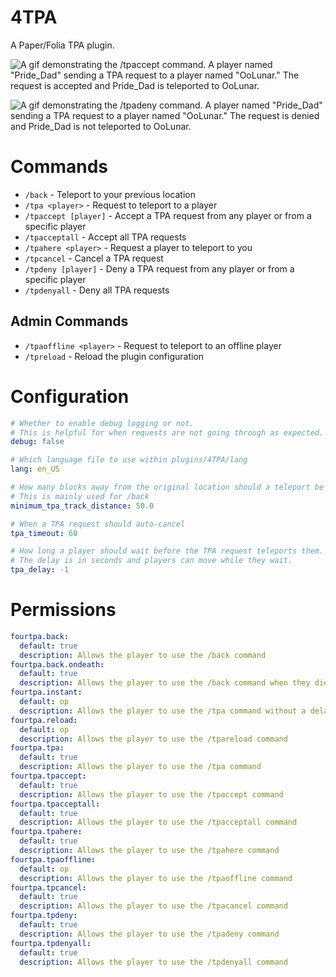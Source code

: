 # 4TPA

A Paper/Folia TPA plugin.

![A gif demonstrating the /tpaccept command. A player named "Pride_Dad" sending a TPA request to a player named "OoLunar." The request is accepted and Pride_Dad is teleported to OoLunar.](./res/tpa.gif)

![A gif demonstrating the /tpadeny command. A player named "Pride_Dad" sending a TPA request to a player named "OoLunar." The request is denied and Pride_Dad is not teleported to OoLunar.](./res/tpadeny.gif)

# Commands

- `/back` - Teleport to your previous location
- `/tpa <player>` - Request to teleport to a player
- `/tpaccept [player]` - Accept a TPA request from any player or from a specific player
- `/tpacceptall` - Accept all TPA requests
- `/tpahere <player>` - Request a player to teleport to you
- `/tpcancel` - Cancel a TPA request
- `/tpdeny [player]` - Deny a TPA request from any player or from a specific player
- `/tpdenyall` - Deny all TPA requests

## Admin Commands
- `/tpaoffline <player>` - Request to teleport to an offline player
- `/tpreload` - Reload the plugin configuration

# Configuration

```yml
# Whether to enable debug logging or not.
# This is helpful for when requests are not going through as expected.
debug: false

# Which language file to use within plugins/4TPA/lang
lang: en_US

# How many blocks away from the original location should a teleport be considered a teleport?
# This is mainly used for /back
minimum_tpa_track_distance: 50.0

# When a TPA request should auto-cancel
tpa_timeout: 60

# How long a player should wait before the TPA request teleports them.
# The delay is in seconds and players can move while they wait.
tpa_delay: -1
```

# Permissions

```yml
fourtpa.back:
  default: true
  description: Allows the player to use the /back command
fourtpa.back.ondeath:
  default: true
  description: Allows the player to use the /back command when they die
fourtpa.instant:
  default: op
  description: Allows the player to use the /tpa command without a delay
fourtpa.reload:
  default: op
  description: Allows the player to use the /tpareload command
fourtpa.tpa:
  default: true
  description: Allows the player to use the /tpa command
fourtpa.tpaccept:
  default: true
  description: Allows the player to use the /tpaccept command
fourtpa.tpacceptall:
  default: true
  description: Allows the player to use the /tpacceptall command
fourtpa.tpahere:
  default: true
  description: Allows the player to use the /tpahere command
fourtpa.tpaoffline:
  default: op
  description: Allows the player to use the /tpaoffline command
fourtpa.tpcancel:
  default: true
  description: Allows the player to use the /tpacancel command
fourtpa.tpdeny:
  default: true
  description: Allows the player to use the /tpadeny command
fourtpa.tpdenyall:
  default: true
  description: Allows the player to use the /tpdenyall command
```